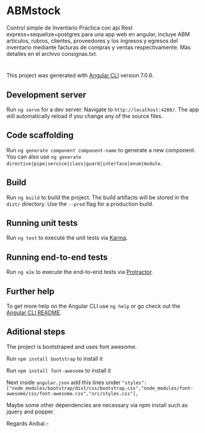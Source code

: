 # ABMstock
Control simple de Inventario
Práctica con api Rest express+sequelize+postgres para una app web en angular,
incluye ABM artículos, rubros, clientes, proveedores y 
los ingresos y egresos del inventario mediante facturas de compras y ventas
respectivamente. 
Más detalles en el archivo consignas.txt.

#

This project was generated with [Angular CLI](https://github.com/angular/angular-cli) version 7.0.6.

## Development server

Run `ng serve` for a dev server. Navigate to `http://localhost:4200/`. The app will automatically reload if you change any of the source files.

## Code scaffolding

Run `ng generate component component-name` to generate a new component. You can also use `ng generate directive|pipe|service|class|guard|interface|enum|module`.

## Build

Run `ng build` to build the project. The build artifacts will be stored in the `dist/` directory. Use the `--prod` flag for a production build.

## Running unit tests

Run `ng test` to execute the unit tests via [Karma](https://karma-runner.github.io).

## Running end-to-end tests

Run `ng e2e` to execute the end-to-end tests via [Protractor](http://www.protractortest.org/).

## Further help

To get more help on the Angular CLI use `ng help` or go check out the [Angular CLI README](https://github.com/angular/angular-cli/blob/master/README.md).

## Aditional steps

The project is bootstraped and uses font awesome.

Run `npm install bootstrap` to install it

Run `npm install font-awesome` to install it

Next inside `angular.json` add this lines under `"styles":  ["node_modules/bootstrap/dist/css/bootstrap.css","node_modules/font-awesome/css/font-awesome.css","src/styles.css"],`

Maybe some other dependencies are necessary via npm install such as jquery and popper.

Regards
Aníbal.-